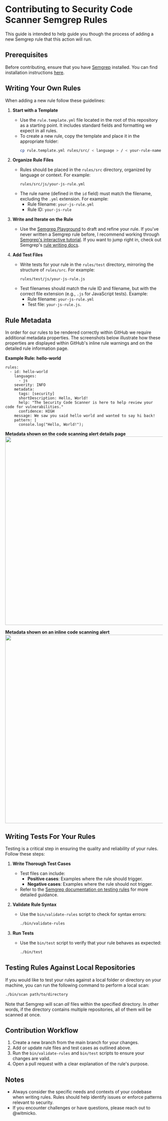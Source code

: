 # Contributing to Security Code Scanner Semgrep Rules

This guide is intended to help guide you though the process of adding a new Semgrep rule that this action will run.

## Prerequisites

Before contributing, ensure that you have [Semgrep](https://semgrep.dev/) installed. You can find installation instructions [here](https://semgrep.dev/docs/getting-started/quickstart).

## Writing Your Own Rules

When adding a new rule follow these guidelines:

1. **Start with a Template**

   - Use the `rule.template.yml` file located in the root of this repository as a starting point. It includes standard fields and formatting we expect in all rules.
   - To create a new rule, copy the template and place it in the appropriate folder:
     ```bash
     cp rule.template.yml rules/src/ < language > / < your-rule-name > .yml
     ```

2. **Organize Rule Files**

   - Rules should be placed in the `rules/src` directory, organized by language or context. For example:
     ```
     rules/src/js/your-js-rule.yml
     ```
   - The rule name (defined in the `id` field) must match the filename, excluding the `.yml` extension. For example:
     - Rule filename: `your-js-rule.yml`
     - Rule ID: `your-js-rule`

3. **Write and Iterate on the Rule**

   - Use the [Semgrep Playground](https://semgrep.dev/playground/new) to draft and refine your rule. If you've never written a Semgrep rule before, I recommend working through [Semgrep's interactive tutorial](https://semgrep.dev/learn). If you want to jump right in, check out Semgrep's [rule writing docs](https://semgrep.dev/docs/writing-rules/overview).

4. **Add Test Files**
   - Write tests for your rule in the `rules/test` directory, mirroring the structure of `rules/src`. For example:
     ```
     rules/test/js/your-js-rule.js
     ```
   - Test filenames should match the rule ID and filename, but with the correct file extension (e.g., `.js` for JavaScript tests). Example:
     - Rule filename: `your-js-rule.yml`
     - Test file: `your-js-rule.js`.

## Rule Metadata

In order for our rules to be rendered correctly within GitHub we require additional metadata properties. The screenshots below illustrate how these properties are displayed within GitHub's inline rule warnings and on the detailed rule information page.

**Example Rule: hello-world**

```
rules:
  - id: hello-world
    languages:
      - js
    severity: INFO
    metadata:
      tags: [security]
      shortDescription: Hello, World!
      help: "The Security Code Scanner is here to help review your code for vulnerabilities."
      confidence: HIGH
    message: We saw you said hello world and wanted to say hi back!
    pattern: |
      console.log("Hello, World!");
```

**Metadata shown on the code scanning alert details page**
<img width="600" alt="" src="https://github.com/user-attachments/assets/d3b79ddf-ab79-46ef-83d7-035fe41fa2fb" />

**Metadata shown on an inline code scanning alert**
<img width="600" alt="" src="https://github.com/user-attachments/assets/e918311f-94d8-4be0-86d8-cc6c30853740" />

## Writing Tests For Your Rules

Testing is a critical step in ensuring the quality and reliability of your rules. Follow these steps:

1. **Write Thorough Test Cases**

   - Test files can include:
     - **Positive cases**: Examples where the rule should trigger.
     - **Negative cases**: Examples where the rule should not trigger.
   - Refer to the [Semgrep documentation on testing rules](https://semgrep.dev/docs/writing-rules/testing-rules) for more detailed guidance.

2. **Validate Rule Syntax**

   - Use the `bin/validate-rules` script to check for syntax errors:
     ```bash
     ./bin/validate-rules
     ```

3. **Run Tests**
   - Use the `bin/test` script to verify that your rule behaves as expected:
     ```bash
     ./bin/test
     ```

## Testing Rules Against Local Repositories

If you would like to test your rules against a local folder or directory on your machine, you can run the following command to perform a local scan:

```bash
./bin/scan path/to/directory
```

Note that Semgrep will scan _all_ files within the specified directory. In other words, if the directory contains multiple repositories, all of them will be scanned at once.

## Contribution Workflow

1. Create a new branch from the main branch for your changes.
2. Add or update rule files and test cases as outlined above.
3. Run the `bin/validate-rules` and `bin/test` scripts to ensure your changes are valid.
4. Open a pull request with a clear explanation of the rule's purpose.

## Notes

- Always consider the specific needs and contexts of your codebase when writing rules. Rules should help identify issues or enforce patterns relevant to security.
- If you encounter challenges or have questions, please reach out to @witmicko.
